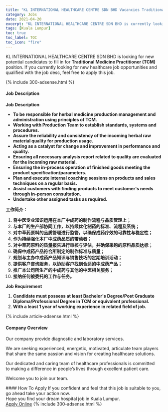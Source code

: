 ```yaml
---
title: "KL INTERNATIONAL HEALTHCARE CENTRE SDN BHD Vacancies Traditional Medicine Practitioner (TCM)" 
category: Jobs 
date: 2021-04-20 
excerpt: "KL INTERNATIONAL HEALTHCARE CENTRE SDN BHD is currently looking for suitable person to fill in the Traditional Medicine Practitioner (TCM) which positioned at Kuala Lumpur" 
tags: [Kuala Lumpur] 
toc: true 
toc_label: TOC 
toc_icon: "fire" 
--- 
```


<p>KL INTERNATIONAL HEALTHCARE CENTRE SDN BHD is looking for new potential candidates to fill in for <b>Traditional Medicine Practitioner (TCM)</b> position. If you currently looking for new healthcare job opportunities and qualified with the job desc, feel free to apply this job.
</p>{% include 300-adsense.html %} 
<div><div><h4>Job Description</h4></div><div><div><span><div><p><strong>Job&#160;Description&#160;</strong></p><ul><li><strong>To be responsible for&#160;herbal medicine production&#160;management and administration using principles of TCM.</strong></li><li><strong>Working with Production Team to establish standards, systems and procedures.</strong></li><li><strong>Assure the reliability and consistency of the incoming herbal raw material quality for production usage.</strong></li><li><strong>Acting as a catalyst for change and improvement in performance and quality.</strong></li><li><strong>Ensuring all necessary analysis report related to quality are evaluated for the incoming raw material.</strong></li><li><strong>Ensuring the in-process operation of finished goods meeting the product specification/parameters.</strong></li><li><strong>Plan and execute internal coaching sessions on products and sales techniques on a regular basis.</strong></li><li><strong>Assist customers with finding products to meet customer's needs through in-person consultation.</strong></li><li><strong>Undertake other assigned tasks as required.</strong></li></ul><p><strong>&#24037;&#20316;&#31616;&#20171;&#65306;</strong></p><ol><li><strong>&#23558;&#20013;&#21307;&#19987;&#19994;&#30693;&#35782;&#36816;&#29992;&#22312;&#26412;&#21378;&#20013;&#25104;&#33647;&#30340;&#21046;&#20316;&#27969;&#31243;&#19982;&#21697;&#36136;&#31649;&#29702;&#19978;&#65307;</strong></li><li><strong>&#19982;&#26412;&#21378;&#30340;&#29983;&#20135;&#37096;&#21327;&#21516;&#24037;&#20316;&#65292;&#20197;&#25345;&#32493;&#20248;&#21270;&#21046;&#33647;&#30340;&#26631;&#20934;&#12289;&#27969;&#31243;&#21450;&#31995;&#32479;&#65307;</strong></li><li><strong>&#23545;&#20013;&#33609;&#33647;&#21407;&#26009;&#30340;&#21697;&#36136;&#31649;&#29702;&#36827;&#34892;&#30417;&#31649;&#65292;&#20197;&#30830;&#20445;&#25104;&#33647;&#30103;&#25928;&#30340;&#21487;&#38752;&#24615;&#19982;&#31283;&#23450;&#24615;&#65307;</strong></li><li><strong>&#20316;&#20026;&#25345;&#32493;&#24378;&#21270;&#26412;&#21378;&#20013;&#25104;&#33647;&#21697;&#36136;&#30340;&#24102;&#21160;&#32773;&#65307;</strong></li><li><strong>&#23545;&#20013;&#33609;&#33647;&#21407;&#26009;&#30340;&#36136;&#37327;&#25253;&#21578;&#36827;&#34892;&#23457;&#26680;&#19982;&#35780;&#20272;&#65292;&#24182;&#30830;&#20445;&#37319;&#36141;&#30340;&#21407;&#26009;&#21697;&#36136;&#36798;&#26631;&#65307;</strong></li><li><strong>&#30830;&#20445;&#20013;&#25104;&#33647;&#20135;&#21697;&#31526;&#21512;&#25152;&#21046;&#23450;&#30340;&#21046;&#20316;&#26631;&#20934;&#19982;&#36136;&#37327;&#65307;</strong></li><li><strong>&#35268;&#21010;&#19982;&#20027;&#21150;&#20013;&#25104;&#33647;&#20135;&#21697;&#30693;&#35782;&#19982;&#38144;&#21806;&#25216;&#24039;&#30340;&#23450;&#26399;&#22521;&#35757;&#27963;&#21160;&#65307;</strong></li><li><strong>&#25552;&#20379;&#23458;&#25143;&#21672;&#35810;&#26381;&#21153;&#65292;&#20197;&#21327;&#21161;&#23458;&#25143;&#25214;&#21040;&#21512;&#36866;&#30340;&#20013;&#25104;&#33647;&#20135;&#21697;&#65307;</strong></li><li><strong>&#25512;&#24191;&#26412;&#20844;&#21496;&#25152;&#29983;&#20135;&#30340;&#20013;&#25104;&#33647;&#19982;&#20854;&#20182;&#30340;&#20013;&#21307;&#30456;&#20851;&#26381;&#21153;&#65307;</strong></li><li><strong>&#25509;&#32435;&#20219;&#20309;&#34987;&#22996;&#25176;&#30340;&#24037;&#20316;&#19982;&#20219;&#21153;&#12290;</strong></li></ol><p><strong>Job&#160;Requirement&#160;</strong></p><ol><li><strong>Candidate must possess at least Bachelor's Degree/Post Graduate Diploma/Professional Degree in TCM&#160;or&#160;equivalent&#160;professional.&#160;</strong></li><li><strong>With&#160;a&#160;least&#160;1&#160;year&#160;of&#160;working&#160;experience&#160;in related field of job.</strong></li></ol></div></span></div></div></div> 
{% include article-adsense.html %} 
<div><div><h4>Company Overview</h4></div><div><div><span><div><p>Our company provide diagnostic and laboratory services.&#160;</p><p>We&#160;are seeking experienced,&#160;energetic, motivated, articulate team players that share&#160;the&#160;same passion and vision for creating&#160;healthcare&#160;solutions.</p><p>Our dedicated and caring team of healthcare professionals is committed to&#160;making a difference in people&#8217;s lives through excellent patient care.</p><p>Welcome you to join our team.&#160;</p></div></span></div></div></div> 
#### How To Apply 
If you confident and feel that this job is suitable to you, go ahead take your action now. <br/> 
Hope you find your dream hospital job in Kuala Lumpur. <br/> 
<a href="https://www.jobstreet.com.my/en/job/traditional-medicine-practitioner-tcm-4513467?jobId=jobstreet-my-job-4513467" class="btn btn--warning" target="_blank" rel="nofollow noopenner">Apply Online</a> 
{% include 300-adsense.html %} 